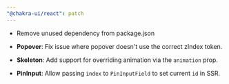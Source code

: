 ```yaml
---
"@chakra-ui/react": patch
---
```


- Remove unused dependency from package.json

- **Popover**: Fix issue where popover doesn't use the correct zIndex token.

- **Skeleton**: Add support for overriding animation via the `animation` prop.

- **PinInput**: Allow passing `index` to `PinInputField` to set current `id` in
  SSR.

